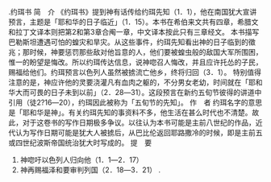 .约珥书 
简　介 
《约珥书》提到神有话传给约珥先知（1．1），他在南国犹大宣讲预言，主题是「耶和华的日子临近」（1．15）。本书在希伯来文共有四章，希腊文和拉丁文译本则把第2和第3章合阄一章，中文译本按此只有三章经文。 
本书描写巴勒斯坦遭遇可怕的蝗灾和旱灾。从这些事件，约珥先知看出神的日子临到的徵兆；那时候，神要惩罚那些敌对他旨意的人，他们要被蝗虫般的敌国大军所围困，惟一的盼望是悔改。所以约珥传达信息，说神唿召人悔改，并且应许托怂的子民，赐福给他们。约珥预言以色列人虽然被掳流亡他乡，终将归回（3．1）。 
特别值得注意的是，神应许他的灵要浇灌凡有血肉之躯的，不分男女老幼，时间就在「耶和华大而可畏的日子未到以前」（2．28―31）。这段预言在新约五旬节彼得的讲道中引用（徒2?16―20），约珥因此被称为「五旬节的先知」。 
作　者 
约珥名字的意思是「耶和华是神」。有关约珥先知的事资料不多，他生活在甚么时代也不清楚。故此，对于这卷书的写作日期极多争议。以往认为本书可能是主前八世纪的作品，近代认为写作日期可能是犹大人被掳后，从巴比伦返回耶路撒冷的时候，即是主前五或四世纪波斯帝国统治犹大时写成的。 
提　要 
1. 神唿吁以色列人归向他（1．1―2．17） 
2. 神再赐福泽和要审判列国（2．18―3．21） 
  .